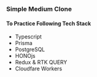 ### Simple Medium Clone
#### To Practice Following Tech Stack
- Typescript
- Prisma
- PostgreSQL
- HONOjs
- Redux & RTK QUERY
- Cloudfare Workers
